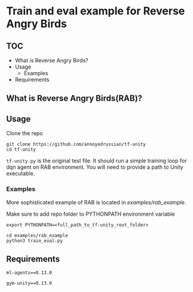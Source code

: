 # Train and eval example for Reverse Angry Birds

## TOC
* What is Reverse Angry Birds?
* Usage
    * Examples
* Requirements

## What is Reverse Angry Birds(RAB)?

## Usage

Clone the repo

    git clone https://github.com/annoyedrussian/tf-unity
    cd tf-unity

`tf-unity.py` is the original test file. It should run a simple training loop for dqn agent on RAB environment. You will need to provide a path to Unity executable.

### Examples

More sophisticated example of RAB is located in <i>examples/rab_example</i>.

Make sure to add repo folder to PYTHONPATH environment variable

    export PYTHONPATH=<full_path_to_tf-unity_root_folder>

    cd examples/rab_example
    python3 train_eval.py

## Requirements

```ml-agents==0.13.0```

```gym-unity==0.13.0```